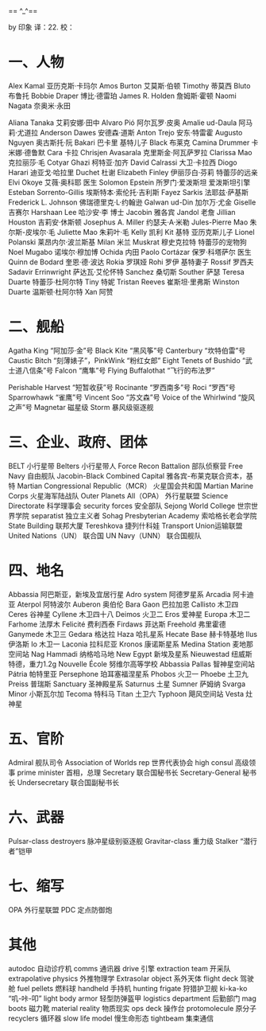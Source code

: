 == ^_^==

by 印象
译：22.
校：
# 一、人物
Alex Kamal 亚历克斯·卡玛尔
Amos Burton 艾莫斯·伯顿    Timothy 蒂莫西   Bluto 布鲁托
Bobbie Draper 博比·德雷珀
James R. Holden 詹姆斯·霍顿
Naomi Nagata 奈奥米·永田

Aliana Tanaka 艾莉安娜·田中
Alvaro Pió 阿尔瓦罗·皮奥
Amalie ud-Daula 阿马莉·尤道拉
Anderson Dawes 安德森·道斯
Anton Trejo 安东·特雷霍
Augusto Nguyen 奥古斯托·阮
Bakari 巴卡里 基特儿子
Black 布莱克
Camina Drummer 卡米娜·德鲁默
Cara 卡拉
Chrisjen Avasarala 克里斯金·阿瓦萨罗拉
Clarissa Mao 克拉丽莎·毛
Cotyar Ghazi 柯特亚·加齐
David Calrassi 大卫·卡拉西
Diogo Harari 迪亚戈·哈拉里
Duchet 杜谢
Elizabeth Finley 伊丽莎白·芬莉 特蕾莎的远亲
Elvi Okoye 艾薇·奥科耶 医生
Solomon Epstein 所罗门·爱泼斯坦 爱泼斯坦引擎
Esteban Sorrento-Gillis 埃斯特本·索伦托·吉利斯
Fayez Sarkis 法耶兹·萨基斯
Frederick L. Johnson 佛瑞德里克·L·约翰逊
Galwan ud-Din 加尔万·尤金
Giselle 吉赛尔
Harshaan Lee 哈沙安·李 博士
Jacobin 雅各宾
Jandol 老詹
Jillian Houston 吉莉安·休斯顿
Josephus A. Miller 约瑟夫·A·米勒
Jules-Pierre Mao 朱尔斯-皮埃尔·毛
Juliette Mao 朱莉叶·毛
Kelly 凯利
Kit 基特 亚历克斯儿子
Lionel Polanski 莱昂内尔·波兰斯基
Milan 米兰
Muskrat 穆史克拉特 特蕾莎的宠物狗
Noel Mugabo 诺埃尔·穆加博
Ochida 内田
Paolo Cortázar 保罗·科塔萨尔 医生
Quinn de Bodard 奎恩·德·波达
Rokia 罗琪娅 Rohi 罗伊 基特妻子
Rossif 罗西夫
Sadavir Errinwright 萨达瓦·艾伦怀特
Sanchez 桑切斯
Souther 萨瑟
Teresa Duarte 特蕾莎·杜阿尔特 Tiny 特妮
Tristan Reeves 崔斯坦·里弗斯
Winston Duarte 温斯顿·杜阿尔特
Xan 阿赞

# 二、舰船
Agatha King “阿加莎·金”号
Black Kite “黑风筝”号
Canterbury “坎特伯雷”号
Caustic Bitch “刻薄婊子”，PinkWink “粉红女郎”
Eight Tenets of Bushido “武士道八信条”号
Falcon “鹰隼”号
Flying Buffalothat “飞行的布法罗”

Perishable Harvest “短暂收获”号
Rocinante “罗西南多”号 Roci “罗西”号
Sparrowhawk “雀鹰”号
Vincent Soo “苏文森”号
Voice of the Whirlwind “旋风之声”号 Magnetar 磁星级
Storm 暴风级驱逐舰



# 三、企业、政府、团体
BELT 小行星带
Belters 小行星带人
Force Recon Battalion 部队侦察营
Free Navy 自由舰队
Jacobin-Black Combined Capital 雅各宾-布莱克联合资本，基特
Martian Congressional Republic（MCR） 火星国会共和国
Martian Marine Corps 火星海军陆战队
Outer Planets All（OPA） 外行星联盟
Science Directorate 科学理事会
security forces 安全部队
Sejong World College 世宗世界学院
separatist 独立主义者
Sohag Presbyterian Academy 索哈格长老会学院
State Building 联邦大厦
Tereshkova 捷列什科娃
Transport Union运输联盟
United Nations（UN） 联合国
UN Navy（UNN） 联合国舰队


# 四、地名
Abbassia 阿巴斯亚，新埃及宜居行星
Adro system 阿德罗星系
Arcadia 阿卡迪亚
Aterpol 阿特波尔
Auberon 奥伯伦
Bara Gaon 巴拉加恩
Callisto 木卫四
Ceres 谷神星
Cyllene 木卫四十八
Deimos 火卫二
Eros 爱神星
Europa 木卫二
Farhome 法厚木
Felicité 费利西泰
Firdaws 菲达斯
Freehold 弗里霍德
Ganymede 木卫三
Gedara 格达拉
Haza 哈扎星系
Hecate Base 赫卡特基地
Ilus 伊洛斯
Io 木卫一
Laconia 拉科尼亚
Kronos 康诺斯星系
Medina Station 麦地那空间站
Nag Hammadi 纳格哈马地
New Egypt 新埃及星系
Nieuwestad 纽威斯特德，重力1.2g
Nouvelle École 努维尔高等学校 Abbassia
Pallas 智神星空间站
Pátria 帕特里亚
Persephone 珀耳塞福涅星系
Phobos 火卫一
Phoebe 土卫九
Preiss 普瑞斯
Sanctuary 圣神殿星系
Saturnus 土星
Sumner 萨姆纳
Svarga Minor 小斯瓦尔加
Tecoma 特科马
Titan 土卫六
Typhoon 飓风空间站
Vesta 灶神星

# 五、官阶
Admiral 舰队司令
Association of Worlds rep 世界代表协会
high consul 高级领事
prime minister 首相，总理
Secretary 联合国秘书长
Secretary-General 秘书长
Undersecretary 联合国副秘书长


# 六、武器
Pulsar-class destroyers 脉冲星级别驱逐舰
Gravitar-class 重力级
Stalker “潜行者”铠甲

# 七、缩写
OPA 外行星联盟
PDC 定点防御炮


# 其他
autodoc 自动诊疗机
comms 通讯器
drive 引擎
extraction team 开采队
extrapolative physics 外推物理学
Extrasolar object 系外天体
flight deck 驾驶舱
fuel pellets 燃料球
handheld 手持机
hunting frigate 狩猎护卫舰
ki-ka-ko “叽-咔-叩”
light body armor 轻型防弹盔甲
logistics department 后勤部门
mag boots 磁力靴
material reality 物质现实
ops deck 操作台
protomolecule 原分子
recyclers 循环器
slow life model 慢生命形态
tightbeam 集束通信